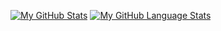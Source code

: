 [![My GitHub Stats](https://github-readme-stats.vercel.app/api/?username=makooiii&count_private=true&theme=dark&showicons=true)]()
[![My GitHub Language Stats](https://github-readme-stats.vercel.app/api/top-langs/?username=makooiii&langs_count=5&theme=dark)]()


